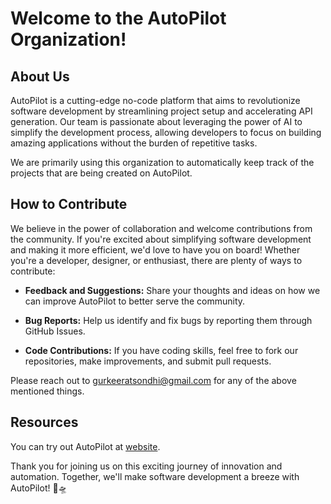 # Welcome to the AutoPilot Organization!

## About Us

AutoPilot is a cutting-edge no-code platform that aims to revolutionize software development by streamlining project setup and accelerating API generation. Our team is passionate about leveraging the power of AI to simplify the development process, allowing developers to focus on building amazing applications without the burden of repetitive tasks.

We are primarily using this organization to automatically keep track of the projects that are being created on AutoPilot.


## How to Contribute

We believe in the power of collaboration and welcome contributions from the community. If you're excited about simplifying software development and making it more efficient, we'd love to have you on board! Whether you're a developer, designer, or enthusiast, there are plenty of ways to contribute:

- **Feedback and Suggestions:** Share your thoughts and ideas on how we can improve AutoPilot to better serve the community.

- **Bug Reports:** Help us identify and fix bugs by reporting them through GitHub Issues.

- **Code Contributions:** If you have coding skills, feel free to fork our repositories, make improvements, and submit pull requests.

Please reach out to gurkeeratsondhi@gmail.com for any of the above mentioned things.


## Resources

You can try out AutoPilot at  [website]([https://www.autopilot.com](https://autopilot-zgz8.onrender.com)). 

Thank you for joining us on this exciting journey of innovation and automation. Together, we'll make software development a breeze with AutoPilot! 🚀🛸
